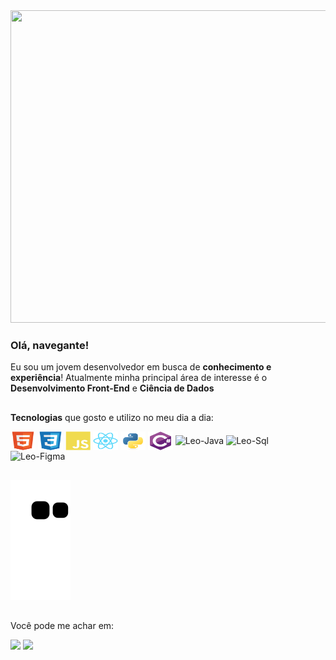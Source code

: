 <img src="https://user-images.githubusercontent.com/79671553/200138080-accb3fcf-7f48-4588-aac5-823363f5e34b.jpeg" width="800" height="500"/>

### Olá, navegante!

Eu sou um jovem desenvolvedor em busca de **conhecimento e experiência**! 
Atualmente minha principal área de interesse é o **Desenvolvimento Front-End** e **Ciência de Dados**


##

**Tecnologias** que gosto e utilizo no meu dia a dia:
<div> 
  <img align="center" alt="Leo-HTML" height="30" width="40" src="https://raw.githubusercontent.com/devicons/devicon/master/icons/html5/html5-original.svg">
  <img align="center" alt="Leo-CSS" height="30" width="40" src="https://raw.githubusercontent.com/devicons/devicon/master/icons/css3/css3-original.svg">
    <img align="center" alt="Leo-Js" height="30" width="40" src="https://raw.githubusercontent.com/devicons/devicon/master/icons/javascript/javascript-plain.svg">
      <img align="center" alt="Leo-React" height="30" width="40" src="https://raw.githubusercontent.com/devicons/devicon/master/icons/react/react-original.svg">
  <img align="center" alt="Leo-Python" height="30" width="40" src="https://raw.githubusercontent.com/devicons/devicon/master/icons/python/python-original.svg">
  <img align="center" alt="Leo-Csharp" height="30" width="40" src="https://raw.githubusercontent.com/devicons/devicon/master/icons/csharp/csharp-original.svg">
  <img align="center" alt="Leo-Java" height="30" width="40" src="https://cdn.jsdelivr.net/gh/devicons/devicon/icons/java/java-original.svg" />         
<img align="center" alt="Leo-Sql" height="30" width="40"  src="https://cdn.jsdelivr.net/gh/devicons/devicon/icons/mysql/mysql-original.svg" />
<img  align="center" alt="Leo-Figma" height="30" width="40"src="https://cdn.jsdelivr.net/gh/devicons/devicon/icons/figma/figma-original.svg" />
          
  </div>  
  
  ##
   
  ![snake animation](https://github.com/CyborgLeunardu/CyborgLeunardu/blob/output/github-contribution-grid-snake.svg)
 <div>
  
  ##
Você pode me achar em: 
 
 <a href = "mailto:leonardonerycastilho@gmail.com"><img src="https://img.shields.io/badge/Gmail-D14836?style=for-the-badge&logo=gmail&logoColor=white" target="_blank"></a>
  <a href="https://www.linkedin.com/in/leonardonerycastilho/" target="_blank"><img src="https://img.shields.io/badge/-LinkedIn-%230077B5?style=for-the-badge&logo=linkedin&logoColor=white" target="_blank"></a> 
  
  ##
  


